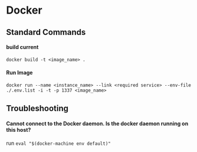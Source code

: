 # Docker #

## Standard Commands ##

#### build current ####
`docker build -t <image_name> .`

#### Run Image ####
`docker run --name <instance_name> --link <required service> --env-file ./.env.list -i -t -p 1337 <image_name>`

## Troubleshooting ##

#### Cannot connect to the Docker daemon. Is the docker daemon running on this host? ####
run `eval "$(docker-machine env default)"`
